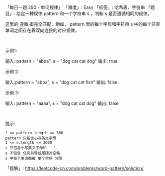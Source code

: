 「每日一题 290 - 单词规律」
「难度」: Easy
「标签」: 哈希表、字符串
「题目」: 给定一种规律 pattern 和一个字符串 s ，判断 s 是否遵循相同的规律。

这里的 遵循 指完全匹配，例如， pattern 里的每个字母和字符串 s 中的每个非空单词之间存在着双向连接的对应规律。

 

示例1:

输入: pattern = "abba", s = "dog cat cat dog"
输出: true

示例 2:

输入:pattern = "abba", s = "dog cat cat fish"
输出: false

示例 3:

输入: pattern = "aaaa", s = "dog cat cat dog"
输出: false

 

提示:


	1 <= pattern.length <= 300
	pattern 只包含小写英文字母
	1 <= s.length <= 3000
	s 只包含小写英文字母和 ' '
	s 不包含 任何前导或尾随对空格
	s 中每个单词都被 单个空格 分隔



「题解」: https://leetcode-cn.com/problems/word-pattern/solution/